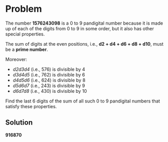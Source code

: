 # Problem

The number **1576243098** is a 0 to 9 pandigital number because it is made up of each of the digits from 0 to 9 in some order, but it also has other special properties.

The sum of digits at the even positions, i.e., **d2 + d4 + d6 + d8 + d10**, must be a **prime number**.

Moreover:

- *d2d3d4* (i.e., 576) is divisible by 4  
- *d3d4d5* (i.e., 762) is divisible by 6  
- *d4d5d6* (i.e., 624) is divisible by 8  
- *d5d6d7* (i.e., 243) is divisible by 9  
- *d6d7d8* (i.e., 430) is divisible by 10  

Find the last 6 digits of the sum of all such 0 to 9 pandigital numbers that satisfy these properties.

## Solution

**916870**

